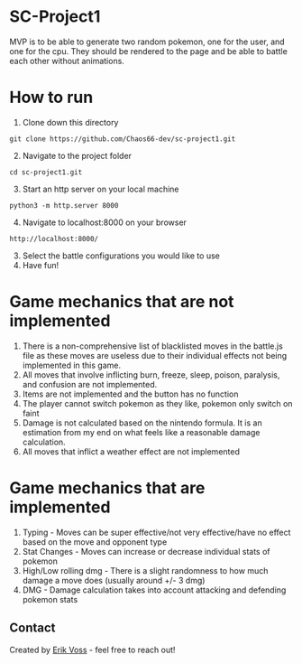 # SC-Project1

MVP is to be able to generate two random pokemon, one for the user, and one for the cpu. They should be rendered to the page and be able to battle each other without animations.

# How to run
1. Clone down this directory
```
git clone https://github.com/Chaos66-dev/sc-project1.git
```
2. Navigate to the project folder
```
cd sc-project1.git
```
3. Start an http server on your local machine
```
python3 -m http.server 8000
```
4. Navigate to localhost:8000 on your browser
```
http://localhost:8000/
```
3. Select the battle configurations you would like to use
4. Have fun!

# Game mechanics that are not implemented
1. There is a non-comprehensive list of blacklisted moves in the battle.js file as these moves are useless due to their individual effects not being implemented in this game.
2. All moves that involve inflicting burn, freeze, sleep, poison, paralysis, and confusion are not implemented.
3. Items are not implemented and the button has no function
4. The player cannot switch pokemon as they like, pokemon only switch on faint
5. Damage is not calculated based on the nintendo formula. It is an estimation from my end on what feels like a reasonable damage calculation.
6. All moves that inflict a weather effect are not implemented

# Game mechanics that are implemented
1. Typing - Moves can be super effective/not very effective/have no effect based on the move and opponent type
2. Stat Changes - Moves can increase or decrease individual stats of pokemon
3. High/Low rolling dmg - There is a slight randomness to how much damage a move does (usually around +/- 3 dmg)
4. DMG - Damage calculation takes into account attacking and defending pokemon stats


## Contact
Created by [Erik Voss](https://github.com/Chaos66-dev) - feel free to reach out!

